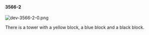 #### 3566-2
![dev-3566-2-0.png](https://github.com/lil-lab/nlvr/raw/master/nlvr/dev/images/3/dev-3566-2-0.png "dev-3566-2-0.png")

There is a tower with a yellow block, a blue block and a black block.